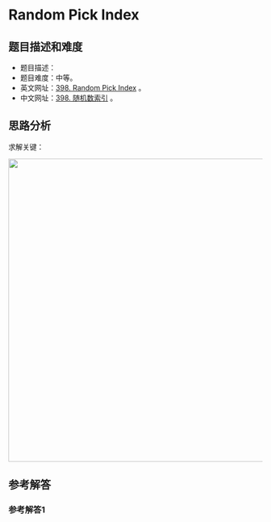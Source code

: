 # Random Pick Index

## 题目描述和难度
+ 题目描述：
+ 题目难度：中等。
+ 英文网址：[398. Random Pick Index](https://leetcode.com/problems/random-pick-index/description/)  。
+ 中文网址：[398. 随机数索引](https://leetcode-cn.com/problems/random-pick-index/description/)  。
## 思路分析
求解关键：

<img src="https://liweiwei1419.github.io/images/leetcode-solution/" width="600">

## 参考解答
### 参考解答1

```java

```